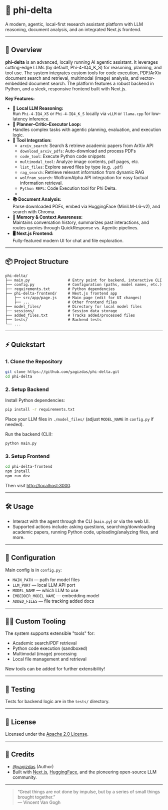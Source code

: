 # 🐍 phi-delta

A modern, agentic, local-first research assistant platform with LLM reasoning, document analysis, and an integrated Next.js frontend.

---

## 🚀 Overview

**phi-delta** is an advanced, locally running AI agentic assistant. It leverages cutting-edge LLMs (by default, Phi-4-IQ4_K_S) for reasoning, planning, and tool use. The system integrates custom tools for code execution, PDF/ArXiv document search and retrieval, multimodal (image) analysis, and vector-embedded document search. The platform features a robust backend in Python, and a sleek, responsive frontend built with Next.js.

**Key Features:**
- **💬 Local LLM Reasoning:**  
  Run `Phi-4-IQ4_XS` or `Phi-4-IQ4_K_S` locally via `vLLM` or `llama.cpp` for low-latency inference.
- **🤖 Planner–Critic–Executor Loop:**  
  Handles complex tasks with agentic planning, evaluation, and execution logic.
- **🔧 Tool Integration:**  
  - `arxiv_search`: Search & retrieve academic papers from ArXiv API  
  - `download_arxiv_pdfs`: Auto-download and process PDFs  
  - `code_tool`: Execute Python code snippets  
  - `multimodal_tool`: Analyze image contents, pdf pages, etc. 
  - `list_files`: Explore saved files by type (e.g. `.pdf`)
  - `rag_search`: Retrieve relevant information from dynamic RAG
  - `wolfram_search`: WolframAlpha API integration for easy factual information retrieval.
  - `Python REPL`: Code Execution tool for Phi Delta.
  - 
- **📚 Document Analysis:**  
  Parse downloaded PDFs, embed via HuggingFace (MiniLM-L6-v2), and search with Chroma.
- **🧠 Memory & Context Awareness:**  
  Maintains conversation history, summarizes past interactions, and routes queries through QuickResponse vs. Agentic pipelines.
- **🖥️ Next.js Frontend:**  
  Fully-featured modern UI for chat and file exploration.

---

## 📦 Project Structure

```
phi-delta/
├── main.py                 # Entry point for backend, interactive CLI
├── config.py               # Configuration (paths, model names, etc.)
├── requirements.txt        # Python dependencies
├── phi-delta-frontend/     # Next.js frontend app
│   ├── src/app/page.js     # Main page (edit for UI changes)
│   ├── ...                 # Other frontend files
├── model_files/            # Directory for local model files
├── sessions/               # Session data storage
├── added_files.txt         # Tracks added/processed files
├── tests/                  # Backend tests
└── ...
```

---

## ⚡ Quickstart

### 1. Clone the Repository

```bash
git clone https://github.com/yagizdas/phi-delta.git
cd phi-delta
```

### 2. Setup Backend

Install Python dependencies:

```bash
pip install -r requirements.txt
```

Place your LLM files in `./model_files/` (adjust `MODEL_NAME` in `config.py` if needed).

Run the backend (CLI):

```bash
python main.py
```

### 3. Setup Frontend

```bash
cd phi-delta-frontend
npm install
npm run dev
```
Then visit [http://localhost:3000](http://localhost:3000).

---

## 🛠️ Usage

- Interact with the agent through the CLI (`main.py`) or via the web UI.
- Supported actions include: asking questions, searching/downloading academic papers, running Python code, uploading/analyzing files, and more.

---

## 🧩 Configuration

Main config is in `config.py`:

- `MAIN_PATH` — path for model files
- `LLM_PORT` — local LLM API port
- `MODEL_NAME` — which LLM to use
- `EMBEDDER_MODEL_NAME` — embedding model
- `ADDED_FILES` — file tracking added docs

---

## 👨‍💻 Custom Tooling

The system supports extensible "tools" for:
- Academic search/PDF retrieval
- Python code execution (sandboxed)
- Multimodal (image) processing
- Local file management and retrieval

New tools can be added for further extensibility!

---

## 🧪 Testing

Tests for backend logic are in the `tests/` directory.

---

## 📜 License

Licensed under the [Apache 2.0 License](LICENSE).

---

## 🙏 Credits

- [@yagizdas](https://github.com/yagizdas) (Author)
- Built with [Next.js](https://nextjs.org), [HuggingFace](https://huggingface.co), and the pioneering open-source LLM community.

---

> “Great things are not done by impulse, but by a series of small things brought together.”  
> — Vincent Van Gogh
